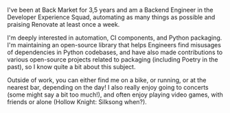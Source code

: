 I've been at Back Market for 3,5 years and am a Backend Engineer in the Developer Experience Squad, automating as many
things as possible and praising Renovate at least once a week.

I'm deeply interested in automation, CI components, and Python packaging. I'm maintaining an open-source library that
helps Engineers find misusages of dependencies in Python codebases, and have also made contributions to various
open-source projects related to packaging (including Poetry in the past), so I know quite a bit about this subject.

Outside of work, you can either find me on a bike, or running, or at the nearest bar, depending on the day! I also
really enjoy going to concerts (some might say a bit too much!), and often enjoy playing video games, with friends or
alone (Hollow Knight: Silksong when?).
